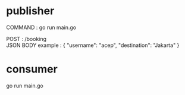 # publisher

COMMAND : go run main.go <br />

POST : /booking <br />
JSON BODY example : {
	"username": "acep",
	"destination": "Jakarta"
} <br />

# consumer
go run main.go
